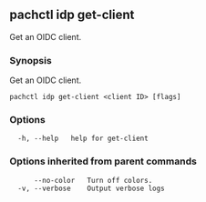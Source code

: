 ## pachctl idp get-client

Get an OIDC client.

### Synopsis

Get an OIDC client.

```
pachctl idp get-client <client ID> [flags]
```

### Options

```
  -h, --help   help for get-client
```

### Options inherited from parent commands

```
      --no-color   Turn off colors.
  -v, --verbose    Output verbose logs
```

